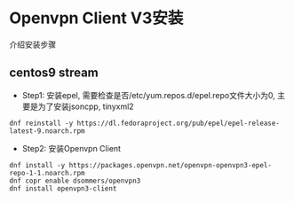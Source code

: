 # Openvpn Client V3安装
介绍安装步骤

## centos9 stream
- Step1: 安装epel, 需要检查是否/etc/yum.repos.d/epel.repo文件大小为0, 主要是为了安装jsoncpp, tinyxml2
```
dnf reinstall -y https://dl.fedoraproject.org/pub/epel/epel-release-latest-9.noarch.rpm
```
- Step2: 安装Openvpn Client
```
dnf install -y https://packages.openvpn.net/openvpn-openvpn3-epel-repo-1-1.noarch.rpm
dnf copr enable dsommers/openvpn3
dnf install openvpn3-client
```
